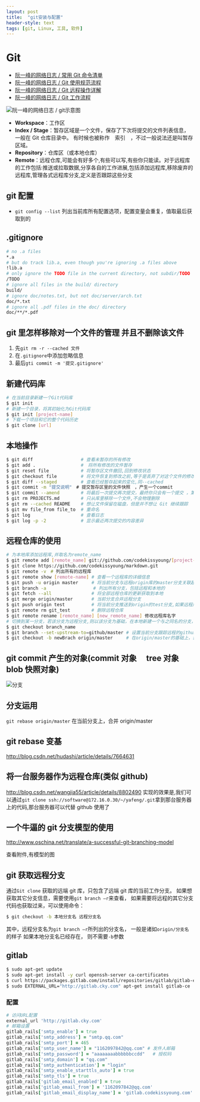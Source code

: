 ```yaml
---
layout: post
title:  "git安装与配置"
header-style: text 
tags: [git, Linux, 工具, 软件]
---
```


# Git

- [阮一峰的网络日志 / 常用 Git 命令清单](http://www.ruanyifeng.com/blog/2015/12/git-cheat-sheet.html)
- [阮一峰的网络日志 / Git 使用规范流程](http://www.ruanyifeng.com/blog/2015/08/git-use-process.html)
- [阮一峰的网络日志 / Git 远程操作详解](http://www.ruanyifeng.com/blog/2014/06/git_remote.html)
- [阮一峰的网络日志 / Git 工作流程](http://www.ruanyifeng.com/blog/2015/12/git-workflow.html)

![阮一峰的网络日志 / git示意图](http://www.ruanyifeng.com/blogimg/asset/2015/bg2015120901.png)

- **Workspace**：工作区
- **Index / Stage**：暂存区域是一个文件，保存了下次将提交的文件列表信息，一般在 Git 仓库目录中。 有时候也被称作　索引　，不过一般说法还是叫暂存区域。
- **Repository**：仓库区（或本地仓库）
- **Remote**：远程仓库,可能会有好多个,有些可以写,有些你只能读。对于远程库的工作包括:推送或拉取数据,分享各自的工作进展,包括添加远程库,移除废弃的远程库,管理各式远程库分支,定义是否跟踪这些分支

## git 配置

- `git config --list` 列出当前库所有配置选项，配置变量会重复，值取最后获取到的

## .gitignore

```bash
# no .a files
*.a
# but do track lib.a, even though you're ignoring .a files above
!lib.a
# only ignore the TODO file in the current directory, not subdir/TODO
/TODO
# ignore all files in the build/ directory
build/
# ignore doc/notes.txt, but not doc/server/arch.txt
doc/*.txt
# ignore all .pdf files in the doc/ directory
doc/**/*.pdf
```

## git 里怎样移除对一个文件的管理 并且不删除该文件

1. 先`git rm -r --cached 文件`
2. 在`.gitignore`中添加忽略信息
3. 最后`gti commit -m '提交.gitignore'`

## 新建代码库

```bash
# 在当前目录新建一个Git代码库
$ git init
# 新建一个目录，将其初始化为Git代码库
$ git init [project-name]
# 下载一个项目和它的整个代码历史
$ git clone [url]
```

## 本地操作

```bash
$ git diff 					# 查看未暂存的所有修改
$ git add . 				#　将所有修改的文件暂存
$ git reset file 			# 将暂存区文件撤回,回到修改状态
$ git checkout file  		# 将文件恢复到修改之前,等于是丢弃了对这个文件的修改
$ git diff --staged 		# 查看已经暂存起来的变化,同--cached
$ git commit -m "提交说明"　# 提交暂存区里的文件快照　，产生一个commit
$ git commit --amend 		# 将最后一次提交再次提交，最终你只会有一个提交 ，第二次提交将代替第一次提交的结果，重写提交说明
$ git rm PROJECTS.md 		# 只从库里移除一个文件,不会物理删除
$ git rm --cached README  	# 想让文件保留在磁盘，但是并不想让 Git 继续跟踪
$ git mv file_from file_to 	# 重命名
$ git log 					# 查看日志
$ git log -p -2 			# 显示最近两次提交的内容差异
```

## 远程仓库的使用

```bash
# 为本地库添加远程库,并取名为remote_name
$ git remote add [remote_name] git://github.com/codekissyoung/[project-name].git
$ git clone https://github.com/codekissyoung/markdown.git
$ git remote -v　# 列出所有的远程库
$ git remote show [remote-name] # 查看一个远程库的详细信息
$ git push -u origin master		# 将当前分支与远程origin库的master分支关联起来
$ git branch -a　				# 列出所有分支，包括远程和本地的
$ git fetch --all 				# 将全部远程仓库的更新获取到本地
$ git merge origin/master 		# 当前分支合并远程分支
$ git push origin test 			# 将当前分支推送到origin的test分支,如果远程库没有该分支，则创建
$ git remote rm git_test 		# 删除远程仓库
$ git remote rename [remote_name] [new_remote_name] 修改远程库名字
# 切换到某一分支，若该分支为远程分支,则以该分支为基础，在本地新建一个与之同名的分支，并设置为跟踪该远程分支　
$ git checkout branch_name
$ git branch --set-upstream-to=github/master # 设置当前分支跟踪远程的github/master分支
$ git checkout -b newBrach origin/master 	 # 在origin/master的基础上，创建一个新分支
```

## git commit 产生的对象(commit 对象　 tree 对象 blob 快照对象)

![分支](https://git-scm.com/book/en/v2/book/03-git-branching/images/commit-and-tree.png)

## 分支运用

`git rebase origin/master` 在当前分支上，合并 origin/master

## git rebase 变基

http://blog.csdn.net/hudashi/article/details/7664631

## 将一台服务器作为远程仓库(类似 github)

http://blog.csdn.net/wangjia55/article/details/8802490
实现的效果是,我们可以通过`git clone ssh://software@172.16.0.30/~/yafeng/.git`拿到那台服务器上的代码,那台服务器可以代替 github 使用了

## 一个牛逼的 git 分支模型的使用

http://www.oschina.net/translate/a-successful-git-branching-model

查看附件,有模型的图

## git 获取远程分支

通过`Git clone` 获取的远端 git 库，只包含了远端 git 库的当前工作分支。
如果想获取其它分支信息，需要使用`git branch –r`来查看， 如果需要将远程的其它分支代码也获取过来，可以使用命令：

```bash
$ git checkout -b 本地分支名 远程分支名
```

其中，远程分支名为`git branch –r`所列出的分支名， 一般是诸如`origin/分支名`的样子
如果本地分支名已经存在， 则不需要`-b`参数



## gitlab

```bash
$ sudo apt-get update
$ sudo apt-get install -y curl openssh-server ca-certificates
$ curl https://packages.gitlab.com/install/repositories/gitlab/gitlab-ee/script.deb.sh | sudo bash
$ sudo EXTERNAL_URL="http://gitlab.cky.com" apt-get install gitlab-ce
```

### 配置

```ruby
# 访问URL配置
external_url 'http://gitlab.cky.com'
# 邮箱设置
gitlab_rails['smtp_enable'] = true 
gitlab_rails['smtp_address'] = "smtp.qq.com"
gitlab_rails['smtp_port'] = 465
gitlab_rails['smtp_user_name'] = "1162097842@qq.com" # 发件人邮箱
gitlab_rails['smtp_password'] = "aaaaaaaabbbbbbccdd"   # 授权码
gitlab_rails['smtp_domain'] = "qq.com"
gitlab_rails['smtp_authentication'] = "login"
gitlab_rails['smtp_enable_starttls_auto'] = true 
gitlab_rails['smtp_tls'] = true
gitlab_rails['gitlab_email_enabled'] = true 
gitlab_rails['gitlab_email_from'] = '1162097842@qq.com'
gitlab_rails['gitlab_email_display_name'] = 'gitlab.codekissyoung.com'
```